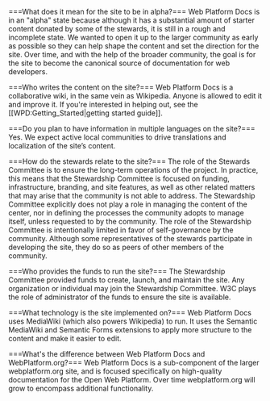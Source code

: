 ===What does it mean for the site to be in alpha?===
Web Platform Docs is in an "alpha" state because although it has a substantial amount of starter content donated by some of the stewards, it is still in a rough and incomplete state. We wanted to open it up to the larger community as early as possible so they can help shape the content and set the direction for the site. Over time, and with the help of the broader community, the goal is for the site to become the canonical source of documentation for web developers.

===Who writes the content on the site?===
Web Platform Docs is a collaborative wiki, in the same vein as Wikipedia. Anyone is allowed to edit it and improve it. If you're interested in helping out, see the [[WPD:Getting_Started|getting started guide]].

===Do you plan to have information in multiple languages on the site?===
Yes. We expect active local communities to drive translations and localization of the site’s content.

===How do the stewards relate to the site?===
The role of the Stewards Committee is to ensure the long-term operations of the project. In practice, this means that the Stewardship Committee is focused on funding, infrastructure, branding, and site features, as well as other related matters that may arise that the community is not able to address. The Stewardship Committee explicitly does not play a role in managing the content of the center, nor in defining the processes the community adopts to manage itself, unless requested to by the community. The role of the Stewardship Committee is intentionally limited in favor of self-governance by the community. Although some representatives of the stewards participate in developing the site, they do so as peers of other members of the community.

===Who provides the funds to run the site?===
The Stewardship Committee provided funds to create, launch, and maintain the site. Any organization or individual may join the Stewardship Committee. W3C plays the role of administrator of the funds to ensure the site is available.

===What technology is the site implemented on?===
Web Platform Docs uses MediaWiki (which also powers Wikipedia) to run. It uses the Semantic MediaWiki and Semantic Forms extensions to apply more structure to the content and make it easier to edit.

===What's the difference between Web Platform Docs and WebPlatform.org?===
Web Platform Docs is a sub-component of the larger webplatform.org site, and is focused specifically on high-quality documentation for the Open Web Platform. Over time webplatform.org will grow to encompass additional functionality.